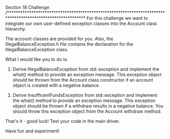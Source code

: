 Section 18
Challenge
/***********************************************************************************************************
For this challenge we want to integrate our own user-defined exception classes into the Account class
hierarchy.

The account classes are provided for you.
Also, the IllegalBalanceException.h file contains the declaration for the IllegalBalanceException class.

What I would like you to do is:
1. Derive IllegalBalanceException from std::exception and implement the what() method to provide an exception message.
   This exception object should be thrown from the Account class constructor if an account object is created with a negative 
   balance.
   
2. Derive InsufficentFundsException from std::exception and implement the what() method to provide an exception message.
   This exception object should be thrown if a withdraw results in a negative balance.
   You should throw this exception object from the Account withdraw method.
   
That's it - good luck!
Test your code in the main driver.

Have fun and experiment!
